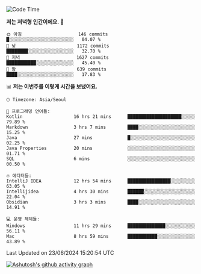   <!--START_SECTION:waka-->
![Code Time](http://img.shields.io/badge/Code%20Time-387%20hrs%201%20min-blue)

**저는 저녁형 인간이에요. 🦉** 

```text
🌞 아침                     146 commits         █░░░░░░░░░░░░░░░░░░░░░░░░   04.07 % 
🌆 낮　                     1172 commits        ████████░░░░░░░░░░░░░░░░░   32.70 % 
🌃 저녁                     1627 commits        ███████████░░░░░░░░░░░░░░   45.40 % 
🌙 밤　                     639 commits         ████░░░░░░░░░░░░░░░░░░░░░   17.83 % 
```


📊 **저는 이번주를 이렇게 시간을 보냈어요.** 

```text
🕑︎ Timezone: Asia/Seoul

💬 프로그래밍 언어들: 
Kotlin                   16 hrs 21 mins      ████████████████████░░░░░   79.89 % 
Markdown                 3 hrs 7 mins        ████░░░░░░░░░░░░░░░░░░░░░   15.25 % 
Java                     27 mins             █░░░░░░░░░░░░░░░░░░░░░░░░   02.25 % 
Java Properties          20 mins             ░░░░░░░░░░░░░░░░░░░░░░░░░   01.71 % 
SQL                      6 mins              ░░░░░░░░░░░░░░░░░░░░░░░░░   00.50 % 

🔥 에디터들: 
IntelliJ IDEA            12 hrs 54 mins      ████████████████░░░░░░░░░   63.05 % 
Intellijidea             4 hrs 30 mins       ██████░░░░░░░░░░░░░░░░░░░   22.04 % 
Obsidian                 3 hrs 3 mins        ████░░░░░░░░░░░░░░░░░░░░░   14.91 % 

💻 운영 체제들: 
Windows                  11 hrs 29 mins      ██████████████░░░░░░░░░░░   56.11 % 
Mac                      8 hrs 59 mins       ███████████░░░░░░░░░░░░░░   43.89 % 
```


 Last Updated on 23/06/2024 15:20:54 UTC
<!--END_SECTION:waka-->
[![Ashutosh's github activity graph](https://github-readme-activity-graph.vercel.app/graph?username=mindongeon&bg_color=000000&color=c86496&line=c86496&point=c86496&area=true&hide_border=true)](https://github.com/ashutosh00710/github-readme-activity-graph)
